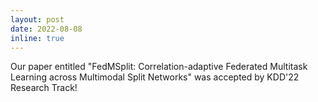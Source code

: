 ```yaml
---
layout: post
date: 2022-08-08
inline: true
---
```


Our paper entitled "FedMSplit: Correlation-adaptive Federated Multitask Learning across Multimodal Split Networks" was accepted by KDD'22 Research Track!